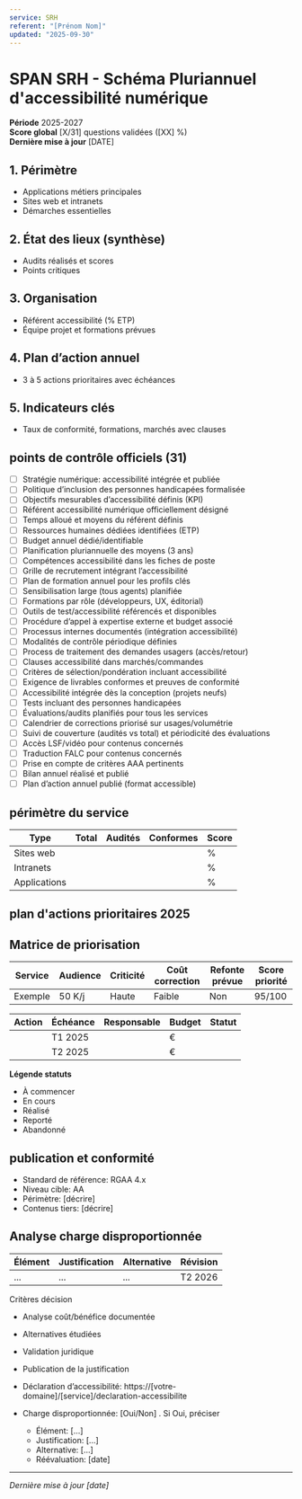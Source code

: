 ```yaml
---
service: SRH
referent: "[Prénom Nom]"
updated: "2025-09-30"
---
```


# SPAN SRH - Schéma Pluriannuel d'accessibilité numérique

**Période** 2025-2027  
**Score global** [X/31] questions validées ([XX] %)  
**Dernière mise à jour** [DATE]


## 1. Périmètre
- Applications métiers principales
- Sites web et intranets
- Démarches essentielles

## 2. État des lieux (synthèse)
- Audits réalisés et scores
- Points critiques

## 3. Organisation
- Référent accessibilité (% ETP)
- Équipe projet et formations prévues

## 4. Plan d’action annuel
- 3 à 5 actions prioritaires avec échéances

## 5. Indicateurs clés
- Taux de conformité, formations, marchés avec clauses


## points de contrôle officiels (31)

- [ ] Stratégie numérique: accessibilité intégrée et publiée <!-- DINUM -->
- [ ] Politique d’inclusion des personnes handicapées formalisée <!-- DINUM -->
- [ ] Objectifs mesurables d’accessibilité définis (KPI) <!-- DINUM -->
- [ ] Référent accessibilité numérique officiellement désigné <!-- DINUM -->
- [ ] Temps alloué et moyens du référent définis <!-- DINUM -->
- [ ] Ressources humaines dédiées identifiées (ETP) <!-- DINUM -->
- [ ] Budget annuel dédié/identifiable <!-- DINUM -->
- [ ] Planification pluriannuelle des moyens (3 ans) <!-- DINUM -->
- [ ] Compétences accessibilité dans les fiches de poste <!-- DINUM -->
- [ ] Grille de recrutement intégrant l’accessibilité <!-- DINUM -->
- [ ] Plan de formation annuel pour les profils clés <!-- DINUM -->
- [ ] Sensibilisation large (tous agents) planifiée <!-- DINUM -->
- [ ] Formations par rôle (développeurs, UX, éditorial) <!-- DINUM -->
- [ ] Outils de test/accessibilité référencés et disponibles <!-- DINUM -->
- [ ] Procédure d’appel à expertise externe et budget associé <!-- DINUM -->
- [ ] Processus internes documentés (intégration accessibilité) <!-- DINUM -->
- [ ] Modalités de contrôle périodique définies <!-- DINUM -->
- [ ] Process de traitement des demandes usagers (accès/retour) <!-- DINUM -->
- [ ] Clauses accessibilité dans marchés/commandes <!-- DINUM -->
- [ ] Critères de sélection/pondération incluant accessibilité <!-- DINUM -->
- [ ] Exigence de livrables conformes et preuves de conformité <!-- DINUM -->
- [ ] Accessibilité intégrée dès la conception (projets neufs) <!-- DINUM -->
- [ ] Tests incluant des personnes handicapées <!-- DINUM -->
- [ ] Évaluations/audits planifiés pour tous les services <!-- DINUM -->
- [ ] Calendrier de corrections priorisé sur usages/volumétrie <!-- DINUM -->
- [ ] Suivi de couverture (audités vs total) et périodicité des évaluations <!-- DINUM -->
- [ ] Accès LSF/vidéo pour contenus concernés <!-- DINUM -->
- [ ] Traduction FALC pour contenus concernés <!-- DINUM -->
- [ ] Prise en compte de critères AAA pertinents <!-- DINUM -->
- [ ] Bilan annuel réalisé et publié <!-- DINUM -->
- [ ] Plan d’action annuel publié (format accessible) <!-- DINUM -->

## périmètre du service

| Type | Total | Audités | Conformes | Score |
|------|-------|---------|-----------|-------|
| Sites web | | | | % |
| Intranets | | | | % |
| Applications | | | | % |

## plan d'actions prioritaires 2025

## Matrice de priorisation
| Service | Audience | Criticité | Coût correction | Refonte prévue | Score priorité |
|---------|----------|-----------|-----------------|----------------|----------------|
| Exemple | 50 K/j | Haute | Faible | Non | 95/100 |



| Action | Échéance | Responsable | Budget | Statut |
|--------|----------|-------------|--------|--------|
| | T1 2025 | | € | |
| | T2 2025 | | € | |

**Légende statuts**
- À commencer
- En cours
- Réalisé
- Reporté
- Abandonné

## publication et conformité

- Standard de référence: RGAA 4.x
- Niveau cible: AA
- Périmètre: [décrire]
- Contenus tiers: [décrire]

## Analyse charge disproportionnée
| Élément | Justification | Alternative | Révision |
|--------|----------------|-------------|----------|
| ...    | ...            | ...         | T2 2026  |

Critères décision
- Analyse coût/bénéfice documentée
- Alternatives étudiées
- Validation juridique
- Publication de la justification



- Déclaration d’accessibilité: https://[votre-domaine]/[service]/declaration-accessibilite  <!-- TODO: remplacer par l’URL réelle -->
- Charge disproportionnée: [Oui/Non]  <!-- TODO: préciser si Oui -->. Si Oui, préciser
  - Élément: [...]
  - Justification: [...]
  - Alternative: [...]
  - Réévaluation: [date]

---
*Dernière mise à jour [date]*
